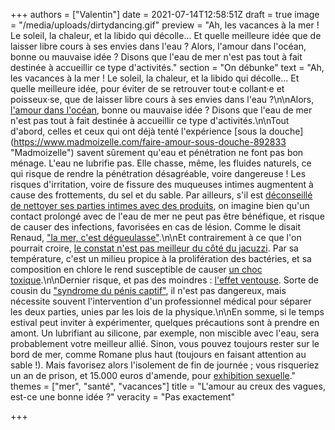 +++
authors = ["Valentin"]
date = 2021-07-14T12:58:51Z
draft = true
image = "/media/uploads/dirtydancing.gif"
preview = "Ah, les vacances à la mer ! Le soleil, la chaleur, et la libido qui décolle... Et quelle meilleure idée que de laisser libre cours à ses envies dans l'eau ? Alors, l'amour dans l'océan, bonne ou mauvaise idée ? Disons que l'eau de mer n'est pas tout à fait destinée à accueillir ce type d'activités."
section = "On débunke"
text = "Ah, les vacances à la mer ! Le soleil, la chaleur, et la libido qui décolle... Et quelle meilleure idée, pour éviter de se retrouver tout·e collant·e et poisseux·se, que de laisser libre cours à ses envies dans l'eau ?\n\nAlors, [l'amour dans l'océan](https://lepointq.com/articles/21-02/rencontre-avec-cathline-smoos-the-vrsexologist/), bonne ou mauvaise idée ? Disons que l'eau de mer n'est pas tout à fait destinée à accueillir ce type d'activités.\n\nTout d'abord, celles et ceux qui ont déjà tenté l'expérience [sous la douche](https://www.madmoizelle.com/faire-amour-sous-douche-892833 \"Madmoizelle\") savent sûrement qu'eau et pénétration ne font pas bon ménage. L'eau ne lubrifie pas. Elle chasse, même, les fluides naturels, ce qui risque de rendre la pénétration désagréable, voire dangereuse ! Les risques d'irritation, voire de fissure des muqueuses intimes augmentent à cause des frottements, du sel et du sable. Par ailleurs, s'il est [déconseillé de nettoyer ses parties intimes avec des produits](https://www.ameli.fr/assure/sante/bons-gestes/quotidien/faire-toilette-intime), on imagine bien qu'un contact prolongé avec de l'eau de mer ne peut pas être bénéfique, et risque de causer des infections, favorisées en cas de lésion. Comme le disait Renaud, [\"la mer, c'est dégueulasse\"](https://www.youtube.com/watch?v=YbrjsjEaOVg).\n\nEt contrairement à ce que l'on pourrait croire, [le constat n'est pas meilleur du côté du jacuzzi](https://madame.lefigaro.fr/bien-etre/faire-lamour-dans-leau-la-mer-ou-une-piscine-les-risques-que-vous-encourez-conseils-et-avis-de-medecins-120718-149744). Par sa température, c'est un milieu propice à la prolifération des bactéries, et sa composition en chlore le rend susceptible de causer [un choc toxique](https://www.inserm.fr/information-en-sante/c-est-quoi/faudrait-pas-en-tamponner-c-est-quoi-choc-toxique).\n\nDernier risque, et pas des moindres : [l'effet ventouse](https://www.20minutes.fr/insolite/1463243-20141017-cause-effet-ventouse-couple-reste-coince-faisant-amour-eau). Sorte de cousin du [\"syndrome du pénis captif\"](https://www.20minutes.fr/sante/340875-20090804-accidents-sexuels-syndrome-penis-captif), il n'est pas dangereux, mais nécessite souvent l'intervention d'un professionnel médical pour séparer les deux parties, unies par les lois de la physique.\n\nEn somme, si le temps estival peut inviter à expérimenter, quelques précautions sont à prendre en amont. Un lubrifiant au silicone, par exemple, non miscible avec l'eau, sera probablement votre meilleur allié. Sinon, vous pouvez toujours rester sur le bord de mer, comme Romane plus haut (toujours en faisant attention au sable !). Mais favorisez alors l'isolement de fin de journée ; vous risqueriez un an de prison, et 15.000 euros d'amende, pour [exhibition sexuelle](https://www.legifrance.gouv.fr/codes/id/LEGISCTA000021796946/)."
themes = ["mer", "santé", "vacances"]
title = "L'amour au creux des vagues, est-ce une bonne idée ?"
veracity = "Pas exactement"

+++
